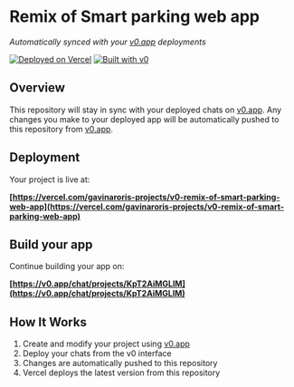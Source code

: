 # Remix of Smart parking web app

*Automatically synced with your [v0.app](https://v0.app) deployments*

[![Deployed on Vercel](https://img.shields.io/badge/Deployed%20on-Vercel-black?style=for-the-badge&logo=vercel)](https://vercel.com/gavinaroris-projects/v0-remix-of-smart-parking-web-app)
[![Built with v0](https://img.shields.io/badge/Built%20with-v0.app-black?style=for-the-badge)](https://v0.app/chat/projects/KpT2AiMGLlM)

## Overview

This repository will stay in sync with your deployed chats on [v0.app](https://v0.app).
Any changes you make to your deployed app will be automatically pushed to this repository from [v0.app](https://v0.app).

## Deployment

Your project is live at:

**[https://vercel.com/gavinaroris-projects/v0-remix-of-smart-parking-web-app](https://vercel.com/gavinaroris-projects/v0-remix-of-smart-parking-web-app)**

## Build your app

Continue building your app on:

**[https://v0.app/chat/projects/KpT2AiMGLlM](https://v0.app/chat/projects/KpT2AiMGLlM)**

## How It Works

1. Create and modify your project using [v0.app](https://v0.app)
2. Deploy your chats from the v0 interface
3. Changes are automatically pushed to this repository
4. Vercel deploys the latest version from this repository